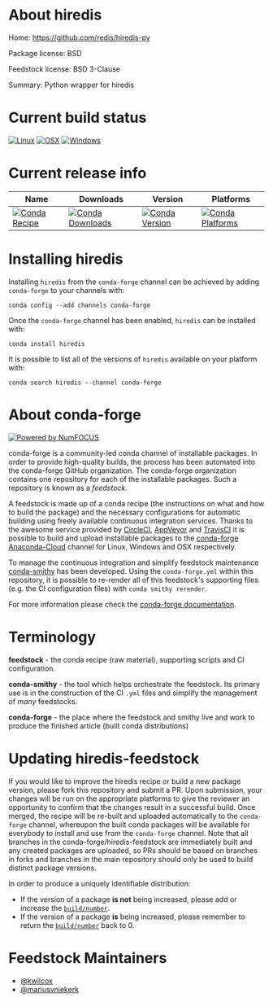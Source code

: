 <!--
# -*- mode: jinja -*-
-->

About hiredis
=============

Home: https://github.com/redis/hiredis-py

Package license: BSD

Feedstock license: BSD 3-Clause

Summary: Python wrapper for hiredis



Current build status
====================

[![Linux](https://img.shields.io/circleci/project/github/conda-forge/hiredis-feedstock/master.svg?label=Linux)](https://circleci.com/gh/conda-forge/hiredis-feedstock)
[![OSX](https://img.shields.io/travis/conda-forge/hiredis-feedstock/master.svg?label=macOS)](https://travis-ci.org/conda-forge/hiredis-feedstock)
[![Windows](https://img.shields.io/appveyor/ci/conda-forge/hiredis-feedstock/master.svg?label=Windows)](https://ci.appveyor.com/project/conda-forge/hiredis-feedstock/branch/master)

Current release info
====================

| Name | Downloads | Version | Platforms |
| --- | --- | --- | --- |
| [![Conda Recipe](https://img.shields.io/badge/recipe-hiredis-green.svg)](https://anaconda.org/conda-forge/hiredis) | [![Conda Downloads](https://img.shields.io/conda/dn/conda-forge/hiredis.svg)](https://anaconda.org/conda-forge/hiredis) | [![Conda Version](https://img.shields.io/conda/vn/conda-forge/hiredis.svg)](https://anaconda.org/conda-forge/hiredis) | [![Conda Platforms](https://img.shields.io/conda/pn/conda-forge/hiredis.svg)](https://anaconda.org/conda-forge/hiredis) |

Installing hiredis
==================

Installing `hiredis` from the `conda-forge` channel can be achieved by adding `conda-forge` to your channels with:

```
conda config --add channels conda-forge
```

Once the `conda-forge` channel has been enabled, `hiredis` can be installed with:

```
conda install hiredis
```

It is possible to list all of the versions of `hiredis` available on your platform with:

```
conda search hiredis --channel conda-forge
```


About conda-forge
=================

[![Powered by NumFOCUS](https://img.shields.io/badge/powered%20by-NumFOCUS-orange.svg?style=flat&colorA=E1523D&colorB=007D8A)](http://numfocus.org)

conda-forge is a community-led conda channel of installable packages.
In order to provide high-quality builds, the process has been automated into the
conda-forge GitHub organization. The conda-forge organization contains one repository
for each of the installable packages. Such a repository is known as a *feedstock*.

A feedstock is made up of a conda recipe (the instructions on what and how to build
the package) and the necessary configurations for automatic building using freely
available continuous integration services. Thanks to the awesome service provided by
[CircleCI](https://circleci.com/), [AppVeyor](https://www.appveyor.com/)
and [TravisCI](https://travis-ci.org/) it is possible to build and upload installable
packages to the [conda-forge](https://anaconda.org/conda-forge)
[Anaconda-Cloud](https://anaconda.org/) channel for Linux, Windows and OSX respectively.

To manage the continuous integration and simplify feedstock maintenance
[conda-smithy](https://github.com/conda-forge/conda-smithy) has been developed.
Using the ``conda-forge.yml`` within this repository, it is possible to re-render all of
this feedstock's supporting files (e.g. the CI configuration files) with ``conda smithy rerender``.

For more information please check the [conda-forge documentation](https://conda-forge.org/docs/).

Terminology
===========

**feedstock** - the conda recipe (raw material), supporting scripts and CI configuration.

**conda-smithy** - the tool which helps orchestrate the feedstock.
                   Its primary use is in the construction of the CI ``.yml`` files
                   and simplify the management of *many* feedstocks.

**conda-forge** - the place where the feedstock and smithy live and work to
                  produce the finished article (built conda distributions)


Updating hiredis-feedstock
==========================

If you would like to improve the hiredis recipe or build a new
package version, please fork this repository and submit a PR. Upon submission,
your changes will be run on the appropriate platforms to give the reviewer an
opportunity to confirm that the changes result in a successful build. Once
merged, the recipe will be re-built and uploaded automatically to the
`conda-forge` channel, whereupon the built conda packages will be available for
everybody to install and use from the `conda-forge` channel.
Note that all branches in the conda-forge/hiredis-feedstock are
immediately built and any created packages are uploaded, so PRs should be based
on branches in forks and branches in the main repository should only be used to
build distinct package versions.

In order to produce a uniquely identifiable distribution:
 * If the version of a package **is not** being increased, please add or increase
   the [``build/number``](https://conda.io/docs/user-guide/tasks/build-packages/define-metadata.html#build-number-and-string).
 * If the version of a package **is** being increased, please remember to return
   the [``build/number``](https://conda.io/docs/user-guide/tasks/build-packages/define-metadata.html#build-number-and-string)
   back to 0.

Feedstock Maintainers
=====================

* [@kwilcox](https://github.com/kwilcox/)
* [@mariusvniekerk](https://github.com/mariusvniekerk/)

